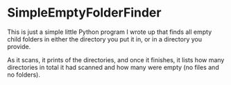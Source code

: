# SimpleEmptyFolderFinder

This is just a simple little Python program I wrote up that finds all empty child folders in either the directory you put it in, or in a directory you provide.

As it scans, it prints of the directories, and once it finishes, it lists how many directories in total it had scanned and how many were empty (no files and no folders).
